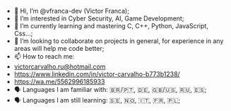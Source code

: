 - 👋 Hi, I’m @vfranca-dev (Victor Franca);
- 👀 I’m interested in Cyber Security, AI, Game Development;
- 🌱 I’m currently learning and mastering C, C++, Python, JavaScript, Css...;
- 💞️ I’m looking to collaborate on projects in general, for experience in any areas will help me code better;
- 📫 How to reach me:
- victorcarvalho.ru@hotmail.com
- https://www.linkedin.com/in/victor-carvalho-b773b1238/
- https://wa.me/5562996185933
- 🗣️ Languages I am familiar with: 🇧🇷/🇵🇹, 🇩🇪, 🇬🇧/🇺🇸, 🇷🇺, 🇪🇸;
- 🗣️ Languages I am still learning: 🇸🇪, 🇳🇴, 🇮🇹, 🇫🇷, 🇵🇱;
